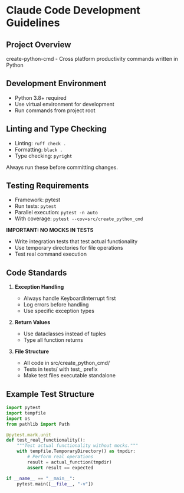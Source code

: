 # Claude Code Development Guidelines

## Project Overview
create-python-cmd - Cross platform productivity commands written in Python

## Development Environment
- Python 3.8+ required
- Use virtual environment for development
- Run commands from project root

## Linting and Type Checking
- Linting: `ruff check .`
- Formatting: `black .`
- Type checking: `pyright`

Always run these before committing changes.

## Testing Requirements
- Framework: pytest
- Run tests: `pytest`
- Parallel execution: `pytest -n auto`
- With coverage: `pytest --cov=src/create_python_cmd`

**IMPORTANT: NO MOCKS IN TESTS**
- Write integration tests that test actual functionality
- Use temporary directories for file operations
- Test real command execution

## Code Standards
1. **Exception Handling**
   - Always handle KeyboardInterrupt first
   - Log errors before handling
   - Use specific exception types

2. **Return Values**
   - Use dataclasses instead of tuples
   - Type all function returns

3. **File Structure**
   - All code in src/create_python_cmd/
   - Tests in tests/ with test_ prefix
   - Make test files executable standalone

## Example Test Structure

```python
import pytest
import tempfile
import os
from pathlib import Path

@pytest.mark.unit
def test_real_functionality():
    """Test actual functionality without mocks."""
    with tempfile.TemporaryDirectory() as tmpdir:
        # Perform real operations
        result = actual_function(tmpdir)
        assert result == expected

if __name__ == "__main__":
    pytest.main([__file__, "-v"])
```